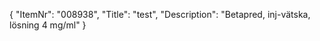 {
  "ItemNr": "008938",
  "Title": "test",
  "Description": "Betapred, inj-vätska, lösning 4 mg/ml"
}